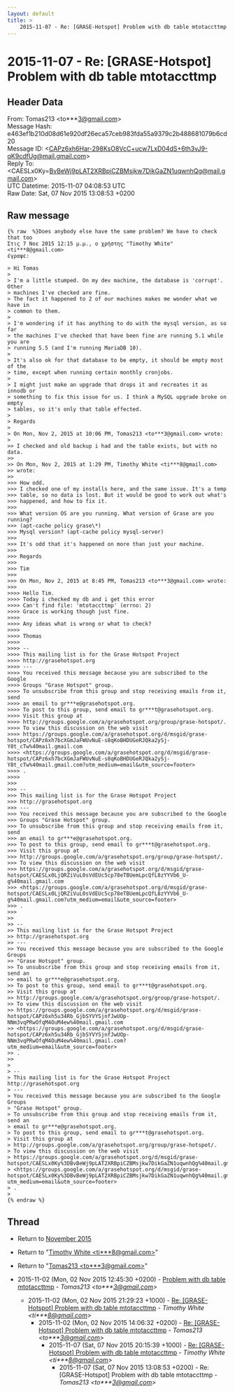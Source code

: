 ```yaml
---
layout: default
title: >
    2015-11-07 - Re: [GRASE-Hotspot] Problem with db table mtotaccttmp
---
```


# 2015-11-07 - Re: [GRASE-Hotspot] Problem with db table mtotaccttmp

## Header Data

From: Tomas213 \<to***3@gmail.com\><br>
Message Hash: e463ef1b210d08d61e920df26eca57ceb983fda55a9379c2b488681079b6cd20<br>
Message ID: \<CAPz6xh6Har-298KsO8VcC+ucw7LxD04dS+6th3vJ9-qK9cdfUg@mail.gmail.com\><br>
Reply To: \<CAESLx0Ky=BvBeWj9pLAT2XRBpiCZBMsjkw7DikGaZN1uqwnhQg@mail.gmail.com\><br>
UTC Datetime: 2015-11-07 04:08:53 UTC<br>
Raw Date: Sat, 07 Nov 2015 13:08:53 +0200<br>

## Raw message

```
{% raw  %}Does anybody else have the same problem? We have to check that too
Στις 7 Νοε 2015 12:15 μ.μ., ο χρήστης "Timothy White" <ti***8@gmail.com>
έγραψε:

> Hi Tomas
>
> I'm a little stumped. On my dev machine, the database is 'corrupt'. Other
> machines I've checked are fine.
> The fact it happened to 2 of our machines makes me wonder what we have in
> common to them.
>
> I'm wondering if it has anything to do with the mysql version, as so far
> the machines I've checked that have been fine are running 5.1 while you are
> running 5.5 (and I'm running MariaDB 10).
>
> It's also ok for that database to be empty, it should be empty most of the
> time, except when running certain monthly cronjobs.
>
> I might just make an upgrade that drops it and recreates it as innodb or
> something to fix this issue for us. I think a MySQL upgrade broke on empty
> tables, so it's only that table effected.
>
> Regards
>
> On Mon, Nov 2, 2015 at 10:06 PM, Tomas213 <to***3@gmail.com> wrote:
>
>> I checked and old backup i had and the table exists, but with no data.
>>
>> On Mon, Nov 2, 2015 at 1:29 PM, Timothy White <ti***8@gmail.com>
>> wrote:
>>
>>> How odd.
>>> I checked one of my installs here, and the same issue. It's a temp
>>> table, so no data is lost. But it would be good to work out what's
>>> happened, and how to fix it.
>>>
>>> What version OS are you running. What version of Grase are you running?
>>> (apt-cache policy grase\*)
>>> Mysql version? (apt-cache policy mysql-server)
>>>
>>> It's odd that it's happened on more than just your machine.
>>>
>>> Regards
>>>
>>> Tim
>>>
>>> On Mon, Nov 2, 2015 at 8:45 PM, Tomas213 <to***3@gmail.com> wrote:
>>>
>>>> Hello Tim.
>>>> Today i checked my db and i get this error
>>>> Can't find file: 'mtotaccttmp' (errno: 2)
>>>> Grace is working though just fine.
>>>>
>>>> Any ideas what is wrong or what to check?
>>>>
>>>> Thomas
>>>>
>>>> --
>>>> This mailing list is for the Grase Hotspot Project
>>>> http://grasehotspot.org
>>>> ---
>>>> You received this message because you are subscribed to the Google
>>>> Groups "Grase Hotspot" group.
>>>> To unsubscribe from this group and stop receiving emails from it, send
>>>> an email to gr***e@grasehotspot.org.
>>>> To post to this group, send email to gr***t@grasehotspot.org.
>>>> Visit this group at
>>>> http://groups.google.com/a/grasehotspot.org/group/grase-hotspot/.
>>>> To view this discussion on the web visit
>>>> https://groups.google.com/a/grasehotspot.org/d/msgid/grase-hotspot/CAPz6xh7bcXGmJaFWUvNuE-s8qKoBHDUGeRJQka2ySj-Y8t_cTw%40mail.gmail.com
>>>> <https://groups.google.com/a/grasehotspot.org/d/msgid/grase-hotspot/CAPz6xh7bcXGmJaFWUvNuE-s8qKoBHDUGeRJQka2ySj-Y8t_cTw%40mail.gmail.com?utm_medium=email&utm_source=footer>
>>>> .
>>>>
>>>
>>> --
>>> This mailing list is for the Grase Hotspot Project
>>> http://grasehotspot.org
>>> ---
>>> You received this message because you are subscribed to the Google
>>> Groups "Grase Hotspot" group.
>>> To unsubscribe from this group and stop receiving emails from it, send
>>> an email to gr***e@grasehotspot.org.
>>> To post to this group, send email to gr***t@grasehotspot.org.
>>> Visit this group at
>>> http://groups.google.com/a/grasehotspot.org/group/grase-hotspot/.
>>> To view this discussion on the web visit
>>> https://groups.google.com/a/grasehotspot.org/d/msgid/grase-hotspot/CAESLx0LjQRZiVuL0sVdEUc5cp78eTBUemLpcQfL8zYYVb6_U-g%40mail.gmail.com
>>> <https://groups.google.com/a/grasehotspot.org/d/msgid/grase-hotspot/CAESLx0LjQRZiVuL0sVdEUc5cp78eTBUemLpcQfL8zYYVb6_U-g%40mail.gmail.com?utm_medium=email&utm_source=footer>
>>> .
>>>
>>
>> --
>> This mailing list is for the Grase Hotspot Project
>> http://grasehotspot.org
>> ---
>> You received this message because you are subscribed to the Google Groups
>> "Grase Hotspot" group.
>> To unsubscribe from this group and stop receiving emails from it, send an
>> email to gr***e@grasehotspot.org.
>> To post to this group, send email to gr***t@grasehotspot.org.
>> Visit this group at
>> http://groups.google.com/a/grasehotspot.org/group/grase-hotspot/.
>> To view this discussion on the web visit
>> https://groups.google.com/a/grasehotspot.org/d/msgid/grase-hotspot/CAPz6xh5u34Rb_GjbSYVYSjnfJwUOp-NNm3vqPRwOfqM4OuM4ew%40mail.gmail.com
>> <https://groups.google.com/a/grasehotspot.org/d/msgid/grase-hotspot/CAPz6xh5u34Rb_GjbSYVYSjnfJwUOp-NNm3vqPRwOfqM4OuM4ew%40mail.gmail.com?utm_medium=email&utm_source=footer>
>> .
>>
>
> --
> This mailing list is for the Grase Hotspot Project http://grasehotspot.org
> ---
> You received this message because you are subscribed to the Google Groups
> "Grase Hotspot" group.
> To unsubscribe from this group and stop receiving emails from it, send an
> email to gr***e@grasehotspot.org.
> To post to this group, send email to gr***t@grasehotspot.org.
> Visit this group at
> http://groups.google.com/a/grasehotspot.org/group/grase-hotspot/.
> To view this discussion on the web visit
> https://groups.google.com/a/grasehotspot.org/d/msgid/grase-hotspot/CAESLx0Ky%3DBvBeWj9pLAT2XRBpiCZBMsjkw7DikGaZN1uqwnhQg%40mail.gmail.com
> <https://groups.google.com/a/grasehotspot.org/d/msgid/grase-hotspot/CAESLx0Ky%3DBvBeWj9pLAT2XRBpiCZBMsjkw7DikGaZN1uqwnhQg%40mail.gmail.com?utm_medium=email&utm_source=footer>
> .
>
{% endraw %}
```

## Thread

+ Return to [November 2015](/archive/2015/11)

+ Return to "[Timothy White <ti***8<span>@</span>gmail.com>](/authors/ti___8_at_gmail_com)"
+ Return to "[Tomas213 <to***3<span>@</span>gmail.com>](/authors/to___3_at_gmail_com)"

+ 2015-11-02 (Mon, 02 Nov 2015 12:45:30 +0200) - [Problem with db table mtotaccttmp](/archive/2015/11/d2bc588cfefda77b3bf33bbd8d1ca33085b82f346a5c318ba809728436ad267c) - _Tomas213 \<to***3@gmail.com\>_
  + 2015-11-02 (Mon, 02 Nov 2015 21:29:23 +1000) - [Re: [GRASE-Hotspot] Problem with db table mtotaccttmp](/archive/2015/11/10ac9c050adcda678848c2ccecb16aa1568a5df5220ef79e9020437d31d09184) - _Timothy White \<ti***8@gmail.com\>_
    + 2015-11-02 (Mon, 02 Nov 2015 14:06:32 +0200) - [Re: [GRASE-Hotspot] Problem with db table mtotaccttmp](/archive/2015/11/cb112d1b76c6fdb791edd73c73077fc9d6763225130f2178e31fe7da5545bcf3) - _Tomas213 \<to***3@gmail.com\>_
      + 2015-11-07 (Sat, 07 Nov 2015 20:15:39 +1000) - [Re: [GRASE-Hotspot] Problem with db table mtotaccttmp](/archive/2015/11/bda5d6152c04863b258cd5e00f693327fcfe44623fb9fad6cca69e7fa64c9478) - _Timothy White \<ti***8@gmail.com\>_
        + 2015-11-07 (Sat, 07 Nov 2015 13:08:53 +0200) - Re: [GRASE-Hotspot] Problem with db table mtotaccttmp - _Tomas213 \<to***3@gmail.com\>_

